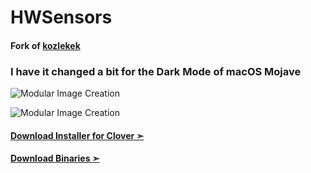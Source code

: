 # HWSensors


#### Fork of [kozlekek](https://github.com/kozlekek/HWSensors)

### I have it changed a bit for the Dark Mode of macOS Mojave

![Modular Image Creation](https://i25.servimg.com/u/f25/18/50/18/69/hwm11.png)

![Modular Image Creation](https://i25.servimg.com/u/f25/18/50/18/69/captu583.png)



#### [Download Installer for Clover ➣]()

#### [Download Binaries ➣]()